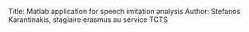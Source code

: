Title: Matlab application for speech imitation analysis
Author: Stefanos Karantinakis, stagiaire erasmus au service TCTS
